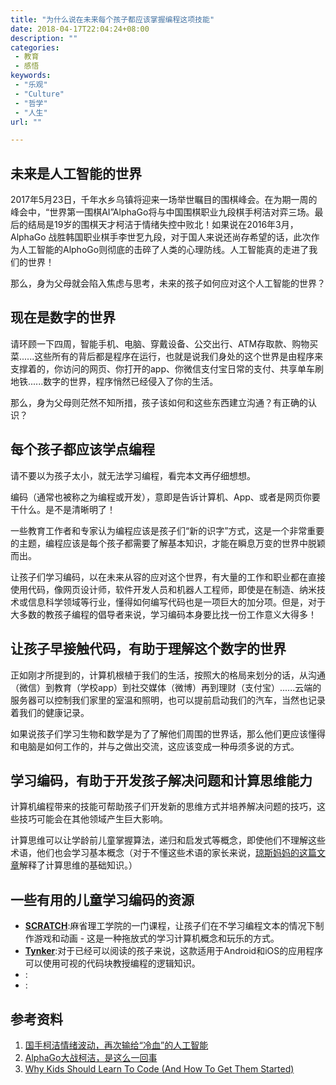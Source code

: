 ```yaml
---
title: "为什么说在未来每个孩子都应该掌握编程这项技能"
date: 2018-04-17T22:04:24+08:00
description: ""
categories:
 - 教育
 - 感悟
keywords:
 - "乐观"
 - "Culture"
 - "哲学"
 - "人生"
url: ""

---
```


## 未来是人工智能的世界

2017年5月23日，千年水乡乌镇将迎来一场举世瞩目的围棋峰会。在为期一周的峰会中，“世界第一围棋AI”AlphaGo将与中国围棋职业九段棋手柯洁对弈三场。最后的结局是19岁的围棋天才柯洁于情绪失控中败北！如果说在2016年3月，AlphaGo 战胜韩国职业棋手李世乭九段，对于国人来说还尚存希望的话，此次作为人工智能的AlphoGo则彻底的击碎了人类的心理防线。人工智能真的走进了我们的世界！

那么，身为父母就会陷入焦虑与思考，未来的孩子如何应对这个人工智能的世界？

## 现在是数字的世界

请环顾一下四周，智能手机、电脑、穿戴设备、公交出行、ATM存取款、购物买菜......这些所有的背后都是程序在运行，也就是说我们身处的这个世界是由程序来支撑着的，你访问的网页、你打开的app、你微信支付宝日常的支付、共享单车刷地铁......数字的世界，程序悄然已经侵入了你的生活。

那么，身为父母则茫然不知所措，孩子该如何和这些东西建立沟通？有正确的认识？

## 每个孩子都应该学点编程

请不要以为孩子太小，就无法学习编程，看完本文再仔细想想。

编码（通常也被称之为编程或开发），意即是告诉计算机、App、或者是网页你要干什么。是不是清晰明了！

一些教育工作者和专家认为编程应该是孩子们“新的识字”方式，这是一个非常重要的主题，编程应该是每个孩子都需要了解基本知识，才能在瞬息万变的世界中脱颖而出。

让孩子们学习编码，以在未来从容的应对这个世界，有大量的工作和职业都在直接使用代码，像网页设计师，软件开发人员和机器人工程师，即使是在制造、纳米技术或信息科学领域等行业，懂得如何编写代码也是一项巨大的加分项。但是，对于大多数的教孩子编程的倡导者来说，学习编码本身要比找一份工作意义大得多！

## 让孩子早接触代码，有助于理解这个数字的世界

正如刚才所提到的，计算机根植于我们的生活，按照大的格局来划分的话，从沟通（微信）到教育（学校app）到社交媒体（微博）再到理财（支付宝）......云端的服务器可以控制我们家里的室温和照明，也可以提前启动我们的汽车，当然也记录着我们的健康记录。

如果说孩子们学习生物和数学是为了了解他们周围的世界话，那么他们更应该懂得和电脑是如何工作的，并与之做出交流，这应该变成一种毋须多说的方式。

## 学习编码，有助于开发孩子解决问题和计算思维能力

计算机编程带来的技能可帮助孩子们开发新的思维方式并培养解决问题的技巧，这些技巧可能会在其他领域产生巨大影响。

计算思维可以让学龄前儿童掌握算法，递归和启发式等概念，即使他们不理解这些术语，他们也会学习基本概念（对于不懂这些术语的家长来说，[琼斯妈妈的这篇文章](http://www.motherjones.com/media/2014/06/computer-science-programming-code-diversity-sexism-education)解释了计算思维的基础知识。）

## 一些有用的儿童学习编码的资源

* **[SCRATCH](https://scratch.mit.edu/)**:麻省理工学院的一门课程，让孩子们在不学习编程文本的情况下制作游戏和动画 - 这是一种拖放式的学习计算机概念和玩乐的方式。
* **[Tynker](https://www.tynker.com/)**:对于已经可以阅读的孩子来说，这款适用于Android和iOS的应用程序可以使用可视的代码块教授编程的逻辑知识。
* **[]()**:
* **[]()**:


## 参考资料

1. [国手柯洁情绪波动，再次输给“冷血”的人工智能](https://cn.nytimes.com/china/20170526/google-beats-ke-in-go/)
2. [AlphaGo大战柯洁，是这么一回事](https://www.guokr.com/article/442174/)
3. [Why Kids Should Learn To Code (And How To Get Them Started)](http://www.cbc.ca/parents/learning/view/why-kids-should-learn-to-code-and-how-to-get-them-started)

